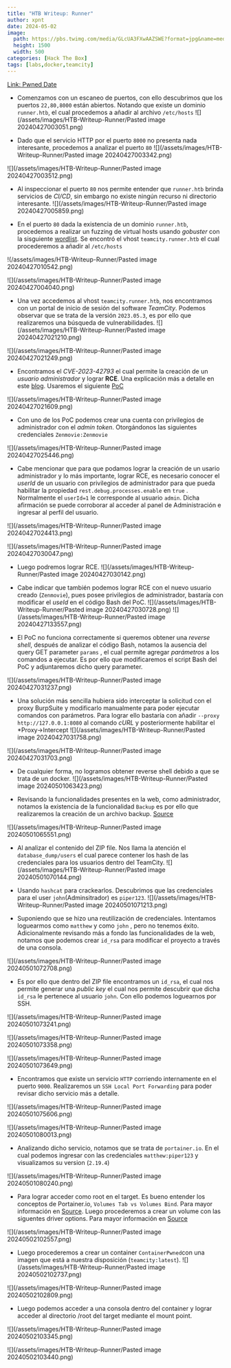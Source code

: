 ```yaml
---
title: "HTB Writeup: Runner"
author: xpnt
date: 2024-05-02
image:
  path: https://pbs.twimg.com/media/GLcUA3FXwAAZSWE?format=jpg&name=medium
  height: 1500
  width: 500
categories: [Hack The Box]
tags: [labs,docker,teamcity]
---
```


[Link: Pwned Date](https://www.hackthebox.com/achievement/machine/1504363/598)


- Comenzamos con un escaneo de puertos, con ello descubrimos que los puertos `22,80,8000` están abiertos. Notando que existe un dominio `runner.htb`, el cual procedemos a añadir al archivo `/etc/hosts`
![](/assets/images/HTB-Writeup-Runner/Pasted image 20240427003051.png)

- Dado que el servicio HTTP por el puerto `8000` no presenta nada interesante, procedemos a analizar el puerto `80`
![](/assets/images/HTB-Writeup-Runner/Pasted image 20240427003342.png)

![](/assets/images/HTB-Writeup-Runner/Pasted image 20240427003512.png)

- Al inspeccionar el puerto `80` nos permite entender que `runner.htb` brinda servicios de  *CI/CD*, sin embargo no existe ningún recurso ni directorio interesante.
![](/assets/images/HTB-Writeup-Runner/Pasted image 20240427005859.png)

- En el puerto `80` dada la existencia de un dominio `runner.htb`, procedemos a realizar un fuzzing de virtual hosts usando *gobuster* con la sisguiente [wordlist](https://github.com/danielmiessler/SecLists/blob/master/Discovery/DNS/bitquark-subdomains-top100000.txt). Se encontró el vhost `teamcity.runner.htb` el cual procederemos a añadir al `/etc/hosts`

!(/assets/images/HTB-Writeup-Runner/Pasted image 20240427010542.png)

![](/assets/images/HTB-Writeup-Runner/Pasted image 20240427004040.png)

- Una vez accedemos al vhost `teamcity.runner.htb`, nos encontramos con un portal de inicio de sesión del software *TeamCity*. Podemos observar que se trata de la versión `2023.05.3`, es por ello que realizaremos una búsqueda de vulnerabilidades.
![](/assets/images/HTB-Writeup-Runner/Pasted image 20240427021210.png)

![](/assets/images/HTB-Writeup-Runner/Pasted image 20240427021249.png)

- Encontramos el *CVE-2023-42793* el cual permite la creación de un *usuario administrador* y lograr **RCE**. Una explicación más a detalle en este [blog](https://blog.projectdiscovery.io/cve-2023-42793-vulnerability-in-jetbrains-teamcity/). Usaremos el siguiente [PoC](https://github.com/Zenmovie/CVE-2023-42793)

![](/assets/images/HTB-Writeup-Runner/Pasted image 20240427021609.png)

- Con uno de los PoC podemos crear una cuenta con privilegios de administrador con el *admin token*. Otorgándonos las siguientes credenciales `Zenmovie:Zenmovie`

![](/assets/images/HTB-Writeup-Runner/Pasted image 20240427025446.png)

- Cabe mencionar que para que podamos lograr la creación de un usario administrador y lo más importante, lograr RCE,  es necesario conocer el *userId*  de un usuario con privilegios de administrador para que pueda habilitar la propiedad `rest.debug.processes.enable` en `true` . Normalmente el `userId=1` le corresponde al usuario `admin`. Dicha afirmación se puede corroborar al acceder al panel de Administración e ingresar al perfil del usuario.

![](/assets/images/HTB-Writeup-Runner/Pasted image 20240427024413.png)

![](/assets/images/HTB-Writeup-Runner/Pasted image 20240427030047.png)

- Luego podremos lograr RCE.
![](/assets/images/HTB-Writeup-Runner/Pasted image 20240427030142.png)

- Cabe indicar que también podemos lograr RCE con el nuevo usuario creado (`Zenmovie`), pues posee privilegios de administrador, bastaría con modificar el *useId* en el código Bash del PoC.
![](/assets/images/HTB-Writeup-Runner/Pasted image 20240427030728.png)
![](/assets/images/HTB-Writeup-Runner/Pasted image 20240427133557.png)

- El PoC no funciona correctamente si queremos obtener una *reverse shell*, después de analizar el código Bash, notamos la ausencia del query GET parameter `params` , el cual permite agregar *parámetros* a los comandos a ejecutar. Es por ello que modificaremos el script Bash del PoC y adjuntaremos dicho query parameter.

![](/assets/images/HTB-Writeup-Runner/Pasted image 20240427031237.png)

 - Una solución más sencilla hubiera sido interceptar la solicitud con el proxy BurpSuite y modificarlo manualmente para poder ejecutar comandos con parámetros. Para lograr ello bastaría con añadir `--proxy http://127.0.0.1:8080` al comando *cURL* y posteriormente habilitar el *Proxy->Intercept
 ![](/assets/images/HTB-Writeup-Runner/Pasted image 20240427031758.png)

![](/assets/images/HTB-Writeup-Runner/Pasted image 20240427031703.png)

 - De cualquier forma, no logramos obtener reverse shell debido a que se trata de un docker.
![](/assets/images/HTB-Writeup-Runner/Pasted image 20240501063423.png)

 - Revisando la funcionalidades presentes en la web, como administrador, notamos la existencia de la funcionalidad `Backup` es por ello que realizaremos la creación de un archivo backup. [Source](https://www.jetbrains.com/help/teamcity/2023.05/creating-backup-from-teamcity-web-ui.html)

![](/assets/images/HTB-Writeup-Runner/Pasted image 20240501065551.png)


- Al analizar el contenido del ZIP file. Nos llama la atención el `database_dump/users` el cual parece contener los hash de las credenciales para los usuarios dentro del TeamCity. 
![](/assets/images/HTB-Writeup-Runner/Pasted image 20240501070144.png)

- Usando `hashcat` para crackearlos. Descubrimos que las credenciales para el user `john`(Adminsitrador) es `piper123`.
![](/assets/images/HTB-Writeup-Runner/Pasted image 20240501071213.png)

- Suponiendo que se hizo una reutilización de credenciales. Intentamos loguearmos como `matthew` y como `john` , pero no tenemos éxito. Adicionalmente revisando más a fondo las funcionalidades de la web, notamos que podemos crear `id_rsa` para modificar el proyecto a través de una consola.

![](/assets/images/HTB-Writeup-Runner/Pasted image 20240501072708.png)

- Es por ello que dentro del ZIP file encontramos un `id_rsa`, el cual nos permite generar una *public key*  el cual nos permite descubrir que dicha `id_rsa` le pertenece al usuario `john`. Con ello podemos loguearnos por SSH.

![](/assets/images/HTB-Writeup-Runner/Pasted image 20240501073241.png)

![](/assets/images/HTB-Writeup-Runner/Pasted image 20240501073358.png)

![](/assets/images/HTB-Writeup-Runner/Pasted image 20240501073649.png)

- Encontramos que existe un servicio `HTTP` corriendo internamente en el puerto `9000`. Realizaremos un `SSH Local Port Forwarding` para poder revisar dicho servicio más a detalle.

![](/assets/images/HTB-Writeup-Runner/Pasted image 20240501075606.png)

![](/assets/images/HTB-Writeup-Runner/Pasted image 20240501080013.png)

- Analizando dicho servicio, notamos que se trata de `portainer.io`. En el cual podemos ingresar con las credenciales `matthew:piper123` y visualizamos su version (`2.19.4`)

![](/assets/images/HTB-Writeup-Runner/Pasted image 20240501080240.png)

- Para lograr acceder como root en el target. Es bueno entender los conceptos de Portainer.io, `Volumes Tab vs Volumes Bind`. Para mayor información en [Source](https://www.reddit.com/r/portainer/comments/1apyvya/portainer_volumes_tab_vs_container_volumes_bind/). Luego procederemos a crear un volume con las siguentes driver options. Para mayor información en [Source](https://help.nextcloud.com/t/external-hhd-is-not-recognized-by-nextcloud/159878/9)

![](/assets/images/HTB-Writeup-Runner/Pasted image 20240502102557.png)

- Luego procederemos a crear un container `ContainerPwned`con una imagen que está a nuestra disposición (`teamcity:latest`).
![](/assets/images/HTB-Writeup-Runner/Pasted image 20240502102737.png)

![](/assets/images/HTB-Writeup-Runner/Pasted image 20240502102809.png)

- Luego podemos acceder a una consola dentro del container y lograr acceder al directorio /root del target mediante el mount point.

![](/assets/images/HTB-Writeup-Runner/Pasted image 20240502103345.png)

![](/assets/images/HTB-Writeup-Runner/Pasted image 20240502103440.png)